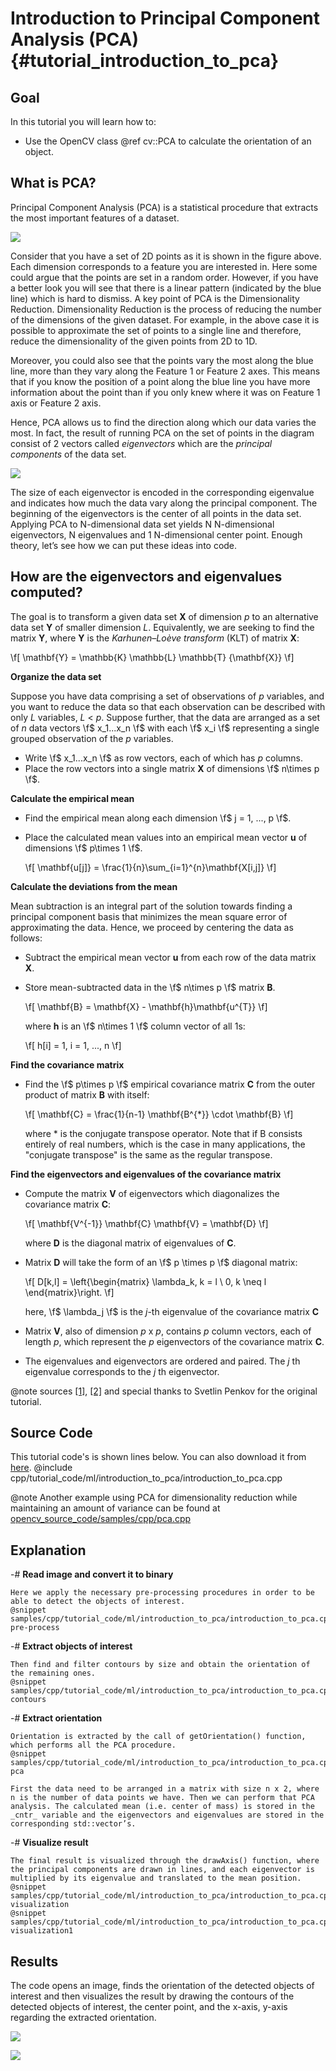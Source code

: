 Introduction to Principal Component Analysis (PCA) {#tutorial_introduction_to_pca}
=======================================

Goal
----

In this tutorial you will learn how to:

-   Use the OpenCV class @ref cv::PCA to calculate the orientation of an object.

What is PCA?
--------------

Principal Component Analysis (PCA) is a statistical procedure that extracts the most important features of a dataset.

![](images/pca_line.png)

Consider that you have a set of 2D points as it is shown in the figure above. Each dimension corresponds to a feature you are interested in. Here some could argue that the points are set in a random order. However, if you have a better look you will see that there is a linear pattern (indicated by the blue line) which is hard to dismiss. A key point of PCA is the Dimensionality Reduction. Dimensionality Reduction is the process of reducing the number of the dimensions of the given dataset. For example, in the above case it is possible to approximate the set of points to a single line and therefore, reduce the dimensionality of the given points from 2D to 1D.

Moreover, you could also see that the points vary the most along the blue line, more than they vary along the Feature 1 or Feature 2 axes. This means that if you know the position of a point along the blue line you have more information about the point than if you only knew where it was on Feature 1 axis or Feature 2 axis.

Hence, PCA allows us to find the direction along which our data varies the most. In fact, the result of running PCA on the set of points in the diagram consist of 2 vectors called _eigenvectors_ which are the _principal components_ of the data set.

![](images/pca_eigen.png)

The size of each eigenvector is encoded in the corresponding eigenvalue and indicates how much the data vary along the principal component. The beginning of the eigenvectors is the center of all points in the data set. Applying PCA to N-dimensional data set yields N N-dimensional eigenvectors, N eigenvalues and 1 N-dimensional center point. Enough theory, let’s see how we can put these ideas into code.

How are the eigenvectors and eigenvalues computed?
--------------------------------------------------

The goal is to transform a given data set __X__ of dimension _p_ to an alternative data set __Y__ of smaller dimension _L_. Equivalently, we are seeking to find the matrix __Y__, where __Y__ is the _Karhunen–Loève transform_ (KLT) of matrix __X__:

\f[ \mathbf{Y} = \mathbb{K} \mathbb{L} \mathbb{T} \{\mathbf{X}\} \f]

__Organize the data set__

Suppose you have data comprising a set of observations of _p_ variables, and you want to reduce the data so that each observation can be described with only _L_ variables, _L_ < _p_. Suppose further, that the data are arranged as a set of _n_ data vectors \f$ x_1...x_n \f$ with each \f$ x_i \f$  representing a single grouped observation of the _p_ variables.

- Write \f$ x_1...x_n \f$ as row vectors, each of which has _p_ columns.
- Place the row vectors into a single matrix __X__ of dimensions \f$ n\times p \f$.

__Calculate the empirical mean__

- Find the empirical mean along each dimension \f$ j = 1, ..., p \f$.

- Place the calculated mean values into an empirical mean vector __u__ of dimensions \f$ p\times 1 \f$.

  \f[ \mathbf{u[j]} = \frac{1}{n}\sum_{i=1}^{n}\mathbf{X[i,j]} \f]

__Calculate the deviations from the mean__

Mean subtraction is an integral part of the solution towards finding a principal component basis that minimizes the mean square error of approximating the data. Hence, we proceed by centering the data as follows:

- Subtract the empirical mean vector __u__ from each row of the data matrix __X__.

- Store mean-subtracted data in the \f$ n\times p \f$ matrix __B__.

  \f[ \mathbf{B} = \mathbf{X} - \mathbf{h}\mathbf{u^{T}} \f]

  where __h__ is an \f$ n\times 1 \f$ column vector of all 1s:

  \f[ h[i] = 1, i = 1, ..., n \f]

__Find the covariance matrix__

- Find the \f$ p\times p \f$ empirical covariance matrix __C__ from the outer product of matrix __B__ with itself:

  \f[ \mathbf{C} = \frac{1}{n-1} \mathbf{B^{*}} \cdot \mathbf{B} \f]

  where * is the conjugate transpose operator. Note that if B consists entirely of real numbers, which is the case in many applications, the "conjugate transpose" is the same as the regular transpose.

__Find the eigenvectors and eigenvalues of the covariance matrix__

- Compute the matrix __V__ of eigenvectors which diagonalizes the covariance matrix __C__:

  \f[ \mathbf{V^{-1}} \mathbf{C} \mathbf{V} = \mathbf{D} \f]

  where __D__ is the diagonal matrix of eigenvalues of __C__.

- Matrix __D__ will take the form of an \f$ p \times p \f$ diagonal matrix:

  \f[ D[k,l] = \left\{\begin{matrix} \lambda_k, k = l \\ 0, k \neq l \end{matrix}\right. \f]

  here, \f$ \lambda_j \f$ is the _j_-th eigenvalue of the covariance matrix __C__

- Matrix __V__, also of dimension _p_ x _p_, contains _p_ column vectors, each of length _p_, which represent the _p_ eigenvectors of the covariance matrix __C__.
- The eigenvalues and eigenvectors are ordered and paired. The _j_ th eigenvalue corresponds to the _j_ th eigenvector.

@note sources [[1]](https://robospace.wordpress.com/2013/10/09/object-orientation-principal-component-analysis-opencv/), [[2]](http://en.wikipedia.org/wiki/Principal_component_analysis) and special thanks to Svetlin Penkov for the original tutorial.

Source Code
-----------

This tutorial code's is shown lines below. You can also download it from
    [here](https://github.com/opencv/tree/master/samples/cpp/tutorial_code/ml/introduction_to_pca/introduction_to_pca.cpp).
@include cpp/tutorial_code/ml/introduction_to_pca/introduction_to_pca.cpp

@note Another example using PCA for dimensionality reduction while maintaining an amount of variance can be found at [opencv_source_code/samples/cpp/pca.cpp](https://github.com/opencv/tree/master/samples/cpp/pca.cpp)

Explanation
-----------

-#  __Read image and convert it to binary__

    Here we apply the necessary pre-processing procedures in order to be able to detect the objects of interest.
    @snippet samples/cpp/tutorial_code/ml/introduction_to_pca/introduction_to_pca.cpp pre-process

-#  __Extract objects of interest__

    Then find and filter contours by size and obtain the orientation of the remaining ones.
    @snippet samples/cpp/tutorial_code/ml/introduction_to_pca/introduction_to_pca.cpp contours

-#  __Extract orientation__

    Orientation is extracted by the call of getOrientation() function, which performs all the PCA procedure.
    @snippet samples/cpp/tutorial_code/ml/introduction_to_pca/introduction_to_pca.cpp pca

    First the data need to be arranged in a matrix with size n x 2, where n is the number of data points we have. Then we can perform that PCA analysis. The calculated mean (i.e. center of mass) is stored in the _cntr_ variable and the eigenvectors and eigenvalues are stored in the corresponding std::vector’s.

-#  __Visualize result__

    The final result is visualized through the drawAxis() function, where the principal components are drawn in lines, and each eigenvector is multiplied by its eigenvalue and translated to the mean position.
    @snippet samples/cpp/tutorial_code/ml/introduction_to_pca/introduction_to_pca.cpp visualization
    @snippet samples/cpp/tutorial_code/ml/introduction_to_pca/introduction_to_pca.cpp visualization1

Results
-------

The code opens an image, finds the orientation of the detected objects of interest and then visualizes the result by drawing the contours of the detected objects of interest, the center point, and the x-axis, y-axis regarding the extracted orientation.

![](images/pca_test1.jpg)

![](images/output.png)
